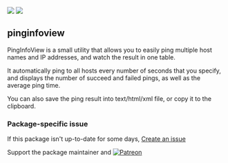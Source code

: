 [![](https://img.shields.io/chocolatey/v/pinginfoview?color=green&label=pinginfoview)](https://chocolatey.org/packages/pinginfoview) [![](https://img.shields.io/chocolatey/dt/pinginfoview)](https://chocolatey.org/packages/pinginfoview)

## pinginfoview
PingInfoView is a small utility that allows you to easily ping multiple host names and IP addresses, and
watch the result in one table.

It automatically ping to all hosts every number of seconds that you specify, and displays the number of
succeed and failed pings, as well as the average ping time.

You can also save the ping result into text/html/xml file, or copy it to the clipboard.

### Package-specific issue
If this package isn't up-to-date for some days, [Create an issue](https://github.com/tunisiano187/Chocolatey-packages/issues/new/choose)

Support the package maintainer and [![Patreon](https://cdn.jsdelivr.net/gh/tunisiano187/Chocolatey-packages@d15c4e19c709e7148588d4523ffc6dd3cd3c7e5e/icons/patreon.png)](https://www.patreon.com/tunisiano)
